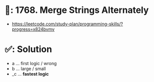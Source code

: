 # 📄: 1768. Merge Strings Alternately

- https://leetcode.com/study-plan/programming-skills/?progress=x824bvmv

# ✅: Solution

- a ... first logic / wrong
- b ... large / small
- _c ... **fastest logic**

